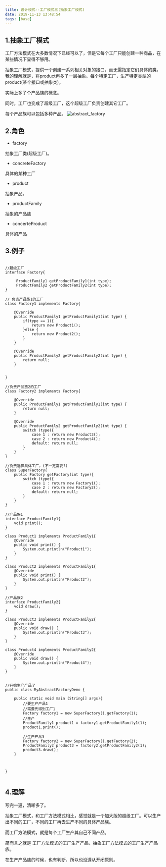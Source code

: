 ```yaml
---
title: 设计模式--工厂模式三(抽象工厂模式)
date: 2019-11-13 13:48:54
tags: [base]
---
```


## 1.抽象工厂模式

工厂方法模式在大多数情况下已经可以了，但是它每个工厂只能创建一种商品，在某些情况下显得不够用。

抽象工厂模式，提供一个创建一系列相关对象的接口，而无需指定它们具体的类。我的理解就是，将product再多了一层抽象。每个特定工厂，生产特定类型的product(某个接口或抽象类)。

实际上多了个产品族的概念。

同时，工厂也变成了超级工厂，这个超级工厂负责创建其它工厂。

每个产品族可以包括多种产品。
![abstract_factory](http://67.216.218.49:8000/file/blogs/base/abstract_factory_01.png)


## 2.角色

- factory

抽象工厂类(超级工厂)。

- concreteFactory

具体的某种工厂

- product

抽象产品。

- productFamily

抽象的产品族

- concerteProduct

具体的产品


## 3.例子

```

//超级工厂
interface Factory{

     ProductFamily1 getProductFamily1(int type);
     ProductFamily2 getProductFamily2(int type);
}

// 负责产品族1的工厂
class Factory1 implements Factory{

    @Override
    public ProductFamily1 getProductFamily1(int type) {
        if(type == 1){
            return new Product1();
        }else {
            return new Product2();
        }
    }

    @Override
    public ProductFamily2 getProductFamily2(int type) {
        return null;
    }


}

//负责产品族2的工厂
class Factory2 implements Factory{

    @Override
    public ProductFamily1 getProductFamily1(int type) {
        return null;
    }

    @Override
    public ProductFamily2 getProductFamily2(int type) {
        switch (type){
            case 1 : return new Product3();
            case 2 : return new Product4();
            default: return null;
        }
    }
}

//负责选择具体工厂，(不一定需要?)
class SuperFactory{
    public Factory getFactory(int type){
        switch (type){
            case 1 : return new Factory1();
            case 2 : return new Factory2();
            default: return null;
        }
    }
}

//产品族1
interface ProductFamily1{
    void print();
}

class Product1 implements ProductFamily1{
    @Override
    public void print() {
        System.out.println("Product1");
    }
}

class Product2 implements ProductFamily1{
    @Override
    public void print() {
        System.out.println("Product2");
    }
}

//产品族2
interface ProductFamily2{
    void draw();
}

class Product3 implements ProductFamily2{
    @Override
    public void draw() {
        System.out.println("Product3");
    }
}

class Product4 implements ProductFamily2{
    @Override
    public void draw() {
        System.out.println("Product4");
    }
}


//开始生产产品了
public class MyAbstractFactoryDemo {

    public static void main (String[] args){
        //要生产产品1
        //需要先得到工厂1
        Factory factory1 = new SuperFactory().getFactory(1);
        //生产
        ProductFamily1 product1 = factory1.getProductFamily1(1);
        product1.print();

        //生产产品3
        Factory factory2 = new SuperFactory().getFactory(2);
        ProductFamily2 product3 = factory2.getProductFamily2(1);
        product3.draw();
    }



}


```


## 4.理解

写完一遍，清晰多了。

抽象工厂模式，和工厂方法模式相比，感觉就是一个加大版的超级工厂。可以生产出不同的工厂，不同的工厂再去生产不同的具体产品族。

而工厂方法模式，就是每个工厂生产其自己不同产品。

简而言之就是 工厂方法模式的工厂生产产品，抽象工厂方法模式的工厂生产产品族。

在生产产品族的时候，也有判断，所以也没遵从开闭原则。
